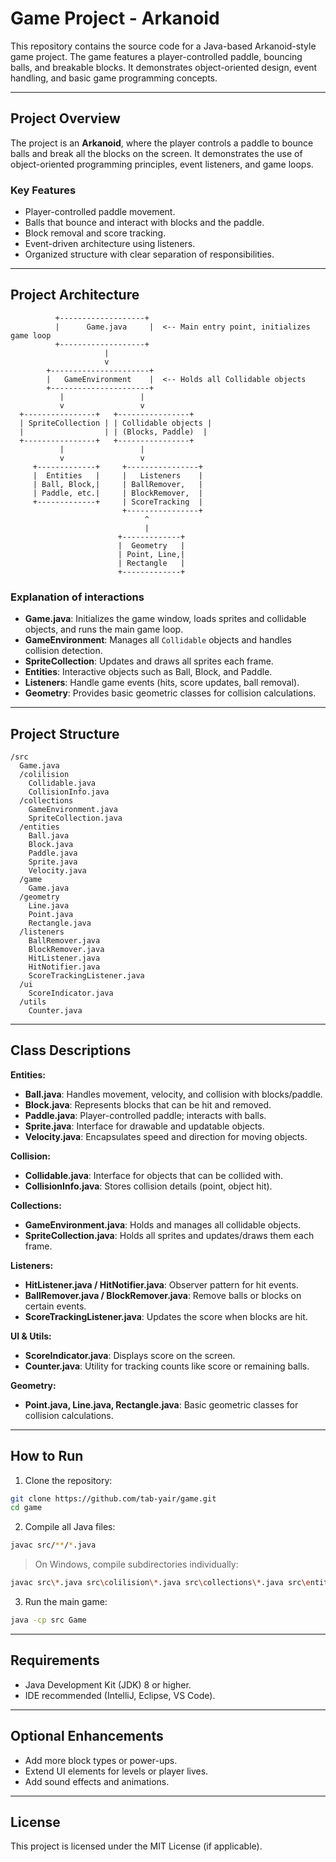 # Game Project - Arkanoid

This repository contains the source code for a Java-based Arkanoid-style game project. The game features a player-controlled paddle, bouncing balls, and breakable blocks. It demonstrates object-oriented design, event handling, and basic game programming concepts.

---

## Project Overview

The project is an **Arkanoid**, where the player controls a paddle to bounce balls and break all the blocks on the screen. It demonstrates the use of object-oriented programming principles, event listeners, and game loops.

### Key Features

* Player-controlled paddle movement.
* Balls that bounce and interact with blocks and the paddle.
* Block removal and score tracking.
* Event-driven architecture using listeners.
* Organized structure with clear separation of responsibilities.

---

## Project Architecture

```
          +-------------------+
          |      Game.java     |  <-- Main entry point, initializes game loop
          +-------------------+
                     |
                     v
        +----------------------+
        |   GameEnvironment    |  <-- Holds all Collidable objects
        +----------------------+
           |                 |
           v                 v
  +----------------+   +----------------+
  | SpriteCollection | | Collidable objects |
  |                  | | (Blocks, Paddle)  |
  +----------------+   +----------------+
           |                 |
           v                 v
     +-------------+     +----------------+
     |  Entities   |     |   Listeners    |
     | Ball, Block,|     | BallRemover,   |
     | Paddle, etc.|     | BlockRemover,  |
     +-------------+     | ScoreTracking  |
                         +----------------+
                              ^
                              |
                        +-------------+
                        |  Geometry   |
                        | Point, Line,|
                        | Rectangle   |
                        +-------------+
```

### Explanation of interactions

* **Game.java**: Initializes the game window, loads sprites and collidable objects, and runs the main game loop.
* **GameEnvironment**: Manages all `Collidable` objects and handles collision detection.
* **SpriteCollection**: Updates and draws all sprites each frame.
* **Entities**: Interactive objects such as Ball, Block, and Paddle.
* **Listeners**: Handle game events (hits, score updates, ball removal).
* **Geometry**: Provides basic geometric classes for collision calculations.

---

## Project Structure

```
/src
  Game.java
  /colilision
    Collidable.java
    CollisionInfo.java
  /collections
    GameEnvironment.java
    SpriteCollection.java
  /entities
    Ball.java
    Block.java
    Paddle.java
    Sprite.java
    Velocity.java
  /game
    Game.java
  /geometry
    Line.java
    Point.java
    Rectangle.java
  /listeners
    BallRemover.java
    BlockRemover.java
    HitListener.java
    HitNotifier.java
    ScoreTrackingListener.java
  /ui
    ScoreIndicator.java
  /utils
    Counter.java
```

---

## Class Descriptions

**Entities:**

* **Ball.java**: Handles movement, velocity, and collision with blocks/paddle.
* **Block.java**: Represents blocks that can be hit and removed.
* **Paddle.java**: Player-controlled paddle; interacts with balls.
* **Sprite.java**: Interface for drawable and updatable objects.
* **Velocity.java**: Encapsulates speed and direction for moving objects.

**Collision:**

* **Collidable.java**: Interface for objects that can be collided with.
* **CollisionInfo.java**: Stores collision details (point, object hit).

**Collections:**

* **GameEnvironment.java**: Holds and manages all collidable objects.
* **SpriteCollection.java**: Holds all sprites and updates/draws them each frame.

**Listeners:**

* **HitListener.java / HitNotifier.java**: Observer pattern for hit events.
* **BallRemover.java / BlockRemover.java**: Remove balls or blocks on certain events.
* **ScoreTrackingListener.java**: Updates the score when blocks are hit.

**UI & Utils:**

* **ScoreIndicator.java**: Displays score on the screen.
* **Counter.java**: Utility for tracking counts like score or remaining balls.

**Geometry:**

* **Point.java, Line.java, Rectangle.java**: Basic geometric classes for collision calculations.

---

## How to Run

1. Clone the repository:

```bash
git clone https://github.com/tab-yair/game.git
cd game
```

2. Compile all Java files:

```bash
javac src/**/*.java
```

> On Windows, compile subdirectories individually:

```bash
javac src\*.java src\colilision\*.java src\collections\*.java src\entities\*.java src\game\*.java src\geometry\*.java src\listeners\*.java src\ui\*.java src\utils\*.java
```

3. Run the main game:

```bash
java -cp src Game
```

---

## Requirements

* Java Development Kit (JDK) 8 or higher.
* IDE recommended (IntelliJ, Eclipse, VS Code).

---

## Optional Enhancements

* Add more block types or power-ups.
* Extend UI elements for levels or player lives.
* Add sound effects and animations.

---

## License

This project is licensed under the MIT License (if applicable).
